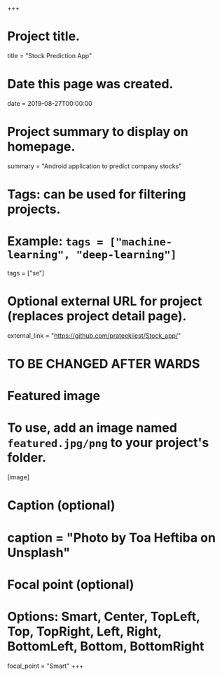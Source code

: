 +++
# Project title.
title = "Stock Prediction App"

# Date this page was created.
date = 2019-08-27T00:00:00

# Project summary to display on homepage.
summary = "Android application to predict company stocks"

# Tags: can be used for filtering projects.
# Example: `tags = ["machine-learning", "deep-learning"]`
tags = ["se"]

# Optional external URL for project (replaces project detail page).
external_link = "https://github.com/prateekiiest/Stock_app/"

# TO BE CHANGED AFTER WARDS
# Featured image
# To use, add an image named `featured.jpg/png` to your project's folder. 
[image]
  # Caption (optional)
  # caption = "Photo by Toa Heftiba on Unsplash"

  # Focal point (optional)
  # Options: Smart, Center, TopLeft, Top, TopRight, Left, Right, BottomLeft, Bottom, BottomRight
  focal_point = "Smart"
+++
